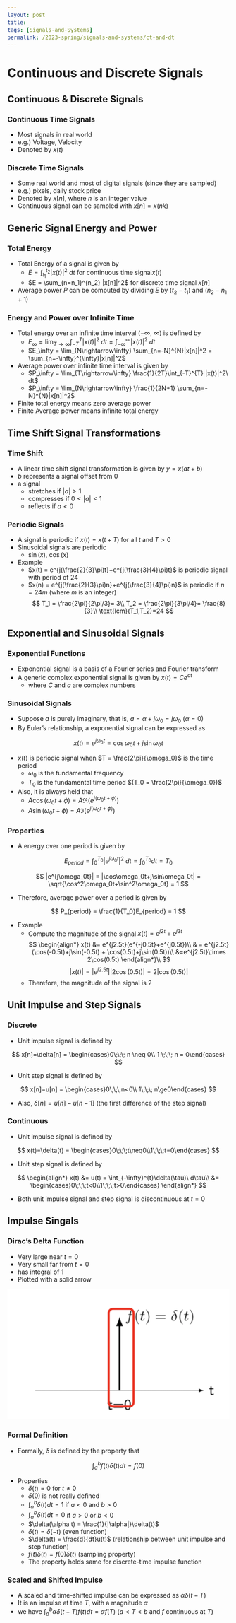 ```yaml
---
layout: post
title:
tags: [Signals-and-Systems]
permalink: /2023-spring/signals-and-systems/ct-and-dt
---
```


# Continuous and Discrete Signals

## Continuous & Discrete Signals

### Continuous Time Signals

- Most signals in real world
- e.g.) Voltage, Velocity
- Denoted by $x(t)$

### Discrete Time Signals

- Some real world and most of digital signals (since they are sampled)
- e.g.) pixels, daily stock price
- Denoted by $x[n]$, where $n$ is an integer value
- Continuous signal can be sampled with $x[n] = x(nk)$

## Generic Signal Energy and Power

### Total Energy

- Total Energy of a signal is given by
  - $E = \int_{t_1}^{t_2} |x(t)|^2 \ dt$ for continuous time signal$x(t)$
  - $E = \sum_{n=n_1}^{n_2} |x[n]|^2$ for discrete time signal $x[n]$
- Average power $P$ can be computed by dividing $E$ by $(t_2-t_1)$ and $(n_2-n_1+1)$

### Energy and Power over Infinite Time

- Total energy over an infinite time interval $(-\infty,\ \infty)$ is defined by
  - $E_\infty = \lim_{T\rightarrow\infty} \int_{-T}^{T} |x(t)|^2\ dt = \int_{-\infty}^{\infty} |x(t)|^2\ dt$
  - $E_\infty = \lim_{N\rightarrow\infty} \sum_{n=-N}^{N}|x[n]|^2 = \sum_{n=-\infty}^{\infty}|x[n]|^2$
- Average power over infinite time interval is given by
  - $P_\infty = \lim_{T\rightarrow\infty} \frac{1}{2T}\int_{-T}^{T} |x(t)|^2\ dt$
  - $P_\infty = \lim_{N\rightarrow\infty} \frac{1}{2N+1} \sum_{n=-N}^{N}|x[n]|^2$
- Finite total energy means zero average power
- Finite Average power means infinite total energy

## Time Shift Signal Transformations

### Time Shift

- A linear time shift signal transformation is given by $y = x(at+b)$
- $b$ represents a signal offset from $0$
- a signal
  - stretches if $|a| > 1$
  - compresses if $0 < |a| < 1$
  - reflects if $a< 0$

### Periodic Signals

- A signal is periodic if $x(t) = x(t+T)\;\text{for all}\; t\; \text{and}\; T> 0$
- Sinusoidal signals are periodic
  - $\sin(x),\ \cos(x)$
- Example
  - $x(t) = e^{j(\frac{2}{3}\pi)t}+e^{j(\frac{3}{4}\pi)t}$ is periodic signal with period of $24$
  - $x(n) = e^{j(\frac{2}{3}\pi)n}+e^{j(\frac{3}{4}\pi)n}$ is periodic if $n = 24m$ (where $m$ is an integer)
    $$
    T_1 = \frac{2\pi}{2\pi/3}= 3\\
    T_2 = \frac{2\pi}{3\pi/4}= \frac{8}{3}\\
    \text{lcm}(T_1,T_2)=24
    $$

## Exponential and Sinusoidal Signals

### Exponential Functions

- Exponential signal is a basis of a Fourier series and Fourier transform
- A generic complex exponential signal is given by $x(t) = Ce^{at}$
  - where $C$ and $a$ are complex numbers

### Sinusoidal Signals

- Suppose $a$ is purely imaginary, that is, $a = \alpha +j\omega_0 = j\omega_0$ ($\alpha=0$)
- By Euler’s relationship, a exponential signal can be expressed as

$$
x(t) = e^{j\omega_0t} = \cos\omega_0t + j\sin\omega_0t
$$

- $x(t)$ is periodic signal when $T = \frac{2\pi}{\omega_0}$ is the time period
  - $\omega_0$ is the fundamental frequency
  - $T_0$ is the fundamental time period $(T_0 = \frac{2\pi}{\omega_0})$
- Also, it is always held that
  - $A\cos(\omega_0t+\phi) = A\Re(e^{j(\omega_0t+\phi)})$
  - $A\sin(\omega_0t+\phi) = A\Im(e^{j(\omega_0t+\phi)})$

### Properties

- A energy over one period is given by

$$
E_{period} = \int_0^{T_0}|e^{j\omega_0t}|^2\ dt = \int_0^{T_0} dt = T_0
$$

$$
|e^{j\omega_0t}| = |\cos\omega_0t+j\sin\omega_0t| = \sqrt{\cos^2\omega_0t+\sin^2\omega_0t} = 1
$$

- Therefore, average power over a period is given by

$$
P_{period} = \frac{1}{T_0}E_{period} = 1
$$

- Example
  - Compute the magnitude of the signal $x(t) = e^{j2t} + e^{j3t}$
    $$
    \begin{align*}
    x(t) &= e^{j2.5t}(e^{-j0.5t}+e^{j0.5t})\\
    & = e^{j2.5t}(\cos(-0.5t)+j\sin(-0.5t) + \cos(0.5t)+j\sin(0.5t))\\
    &=e^{j2.5t}\times 2\cos(0.5t)
    \end{align*}\\
    $$
    $$
    |x(t)| = |e^{j2.5t}||2\cos(0.5t)| = 2|\cos(0.5t)|
    $$
  - Therefore, the magnitude of the signal is $2$

## Unit Impulse and Step Signals

### Discrete

- Unit impulse signal is defined by

$$
x[n]=\delta[n] = \begin{cases}0\;\;\; n \neq 0\\ 1 \;\;\; n = 0\end{cases}
$$

- Unit step signal is defined by

$$
x[n]=u[n] = \begin{cases}0\;\;\;n<0\\ 1\;\;\; n\ge0\end{cases}
$$

- Also, $\delta[n] = u[n] - u[n-1]$ (the first difference of the step signal)

### Continuous

- Unit impulse signal is defined by

$$
x(t)=\delta(t) = \begin{cases}0\;\;\;t\neq0\\1\;\;\;t=0\end{cases}
$$

- Unit step signal is defined by

$$
\begin{align*}
x(t) &= u(t) = \int_{-\infty}^{t}\delta(\tau)\ d\tau\\
&= \begin{cases}0\;\;\;t<0\\1\;\;\;t>0\end{cases}
\end{align*}
$$

- Both unit impulse signal and step signal is discontinuous at $t=0$

## Impulse Singals

### Dirac’s Delta Function

- Very large near $t=0$
- Very small far from $t=0$
- has integral of $1$
- Plotted with a solid arrow

![Untitled](../../../assets/img/src/2023-Spring/dirac_delta.png)

### Formal Definition

- Formally, $\delta$ is defined by the property that

$$
\int_a^b f(t)\delta(t)dt = f(0)
$$

- Properties
  - $\delta(t) = 0$ for $t\neq0$
  - $\delta(0)$ is not really defined
  - $\int_a^b \delta(t)dt = 1$ if $a <0$ and $b> 0$
  - $\int_a^b\delta(t)dt =0$ if $a>0$ or $b  <0$
  - $\delta(\alpha t) = \frac{1}{|\alpha|}\delta(t)$
  - $\delta(t) = \delta(-t)$ (even function)
  - $\delta(t) = \frac{d}{dt}u(t)$ (relationship between unit impulse and step function)
  - $f(t)\delta(t)=f(0)\delta(t)$ (sampling property)
  - The property holds same for discrete-time impulse function

### Scaled and Shifted Impulse

- A scaled and time-shifted impulse can be expressed as $\alpha\delta(t-T)$
- It is an impulse at time $T$, with a magnitude $\alpha$
- we have $\int_a^b\alpha\delta(t-T)f(t)dt = \alpha f(T)$ ($a<T<b$ and $f$ continuous at $T$)
